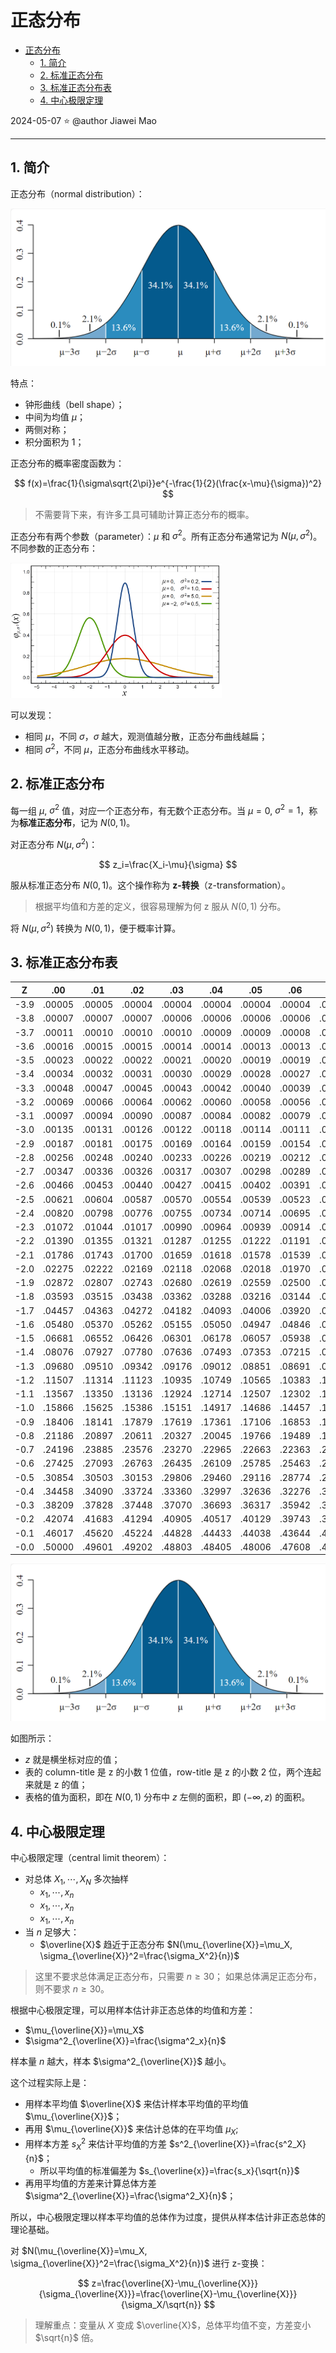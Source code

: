 # 正态分布

- [正态分布](#正态分布)
  - [1. 简介](#1-简介)
  - [2. 标准正态分布](#2-标准正态分布)
  - [3. 标准正态分布表](#3-标准正态分布表)
  - [4. 中心极限定理](#4-中心极限定理)

2024-05-07 ⭐
@author Jiawei Mao
***

## 1. 简介

正态分布（normal distribution）：

<img src="./images/image-20240507115012229.png" alt="image-20240507115012229" style="zoom: 50%;" />

特点：

- 钟形曲线（bell shape）；
- 中间为均值 $\mu$；
- 两侧对称；
- 积分面积为 1；

正态分布的概率密度函数为：

$$
f(x)=\frac{1}{\sigma\sqrt{2\pi}}e^{-\frac{1}{2}(\frac{x-\mu}{\sigma})^2}
$$

> 不需要背下来，有许多工具可辅助计算正态分布的概率。

正态分布有两个参数（parameter）：$\mu$ 和 $\sigma^2$。所有正态分布通常记为 $N(\mu,\sigma^2)$。不同参数的正态分布：

<img src="./images/image-20240507115615373.png" alt="image-20240507115615373" style="zoom: 33%;" />

可以发现：

- 相同 $\mu$，不同 $\sigma$，$\sigma$ 越大，观测值越分散，正态分布曲线越扁；
- 相同 $\sigma^2$，不同 $\mu$，正态分布曲线水平移动。

## 2. 标准正态分布

每一组 $\mu$, $\sigma^2$ 值，对应一个正态分布，有无数个正态分布。当 $\mu=0$, $\sigma^2=1$，称为**标准正态分布**，记为 $N(0,1)$。

对正态分布 $N(\mu,\sigma^2)$：

$$
z_i=\frac{X_i-\mu}{\sigma}
$$

服从标准正态分布 $N(0,1)$。这个操作称为 **z-转换**（z-transformation）。

> 根据平均值和方差的定义，很容易理解为何 z 服从 $N(0,1)$ 分布。

将 $N(\mu,\sigma^2)$ 转换为 $N(0,1)$，便于概率计算。

## 3. 标准正态分布表

|Z |.00 |.01 |.02 |.03 |.04 |.05 |.06 |.07 |.08 |.09 |
|---|---|---|---|---|---|---|---|---|---|---|
|-3.9   |.00005 |.00005 |.00004 |.00004 |.00004 |.00004 |.00004 |.00004 |.00003 |.00003 |
|-3.8   |.00007 |.00007 |.00007 |.00006 |.00006 |.00006 |.00006 |.00005 |.00005 |.00005 |
|-3.7   |.00011 |.00010 |.00010 |.00010 |.00009 |.00009 |.00008 |.00008 |.00008 |.00008 |
|-3.6   |.00016 |.00015 |.00015 |.00014 |.00014 |.00013 |.00013 |.00012 |.00012 |.00011 |
|-3.5   |.00023 |.00022 |.00022 |.00021 |.00020 |.00019 |.00019 |.00018 |.00017 |.00017 |
|-3.4   |.00034 |.00032 |.00031 |.00030 |.00029 |.00028 |.00027 |.00026 |.00025 |.00024 |
|-3.3   |.00048 |.00047 |.00045 |.00043 |.00042 |.00040 |.00039 |.00038 |.00036 |.00035 |
|-3.2   |.00069 |.00066 |.00064 |.00062 |.00060 |.00058 |.00056 |.00054 |.00052 |.00050 |
|-3.1   |.00097 |.00094 |.00090 |.00087 |.00084 |.00082 |.00079 |.00076 |.00074 |.00071 |
|-3.0   |.00135 |.00131 |.00126 |.00122 |.00118 |.00114 |.00111 |.00107 |.00104 |.00100 |
|-2.9   |.00187 |.00181 |.00175 |.00169 |.00164 |.00159 |.00154 |.00149 |.00144 |.00139 |
|-2.8   |.00256 |.00248 |.00240 |.00233 |.00226 |.00219 |.00212 |.00205 |.00199 |.00193 |
|-2.7   |.00347 |.00336 |.00326 |.00317 |.00307 |.00298 |.00289 |.00280 |.00272 |.00264 |
|-2.6   |.00466 |.00453 |.00440 |.00427 |.00415 |.00402 |.00391 |.00379 |.00368 |.00357 |
|-2.5   |.00621 |.00604 |.00587 |.00570 |.00554 |.00539 |.00523 |.00508 |.00494 |.00480 |
|-2.4   |.00820 |.00798 |.00776 |.00755 |.00734 |.00714 |.00695 |.00676 |.00657 |.00639 |
|-2.3   |.01072 |.01044 |.01017 |.00990 |.00964 |.00939 |.00914 |.00889 |.00866 |.00842 |
|-2.2   |.01390 |.01355 |.01321 |.01287 |.01255 |.01222 |.01191 |.01160 |.01130 |.01101 |
|-2.1   |.01786 |.01743 |.01700 |.01659 |.01618 |.01578 |.01539 |.01500 |.01463 |.01426 |
|-2.0   |.02275 |.02222 |.02169 |.02118 |.02068 |.02018 |.01970 |.01923 |.01876 |.01831 |
|-1.9   |.02872 |.02807 |.02743 |.02680 |.02619 |.02559 |.02500 |.02442 |.02385 |.02330 |
|-1.8   |.03593 |.03515 |.03438 |.03362 |.03288 |.03216 |.03144 |.03074 |.03005 |.02938 |
|-1.7   |.04457 |.04363 |.04272 |.04182 |.04093 |.04006 |.03920 |.03836 |.03754 |.03673 |
|-1.6   |.05480 |.05370 |.05262 |.05155 |.05050 |.04947 |.04846 |.04746 |.04648 |.04551 |
|-1.5   |.06681 |.06552 |.06426 |.06301 |.06178 |.06057 |.05938 |.05821 |.05705 |.05592 |
|-1.4   |.08076 |.07927 |.07780 |.07636 |.07493 |.07353 |.07215 |.07078 |.06944 |.06811 |
|-1.3   |.09680 |.09510 |.09342 |.09176 |.09012 |.08851 |.08691 |.08534 |.08379 |.08226 |
|-1.2   |.11507 |.11314 |.11123 |.10935 |.10749 |.10565 |.10383 |.10204 |.10027 |.09853 |
|-1.1   |.13567 |.13350 |.13136 |.12924 |.12714 |.12507 |.12302 |.12100 |.11900 |.11702 |
|-1.0   |.15866 |.15625 |.15386 |.15151 |.14917 |.14686 |.14457 |.14231 |.14007 |.13786 |
|-0.9   |.18406 |.18141 |.17879 |.17619 |.17361 |.17106 |.16853 |.16602 |.16354 |.16109 |
|-0.8   |.21186 |.20897 |.20611 |.20327 |.20045 |.19766 |.19489 |.19215 |.18943 |.18673 |
|-0.7   |.24196 |.23885 |.23576 |.23270 |.22965 |.22663 |.22363 |.22065 |.21770 |.21476 |
|-0.6   |.27425 |.27093 |.26763 |.26435 |.26109 |.25785 |.25463 |.25143 |.24825 |.24510 |
|-0.5   |.30854 |.30503 |.30153 |.29806 |.29460 |.29116 |.28774 |.28434 |.28096 |.27760 |
|-0.4   |.34458 |.34090 |.33724 |.33360 |.32997 |.32636 |.32276 |.31918 |.31561 |.31207 |
|-0.3   |.38209 |.37828 |.37448 |.37070 |.36693 |.36317 |.35942 |.35569 |.35197 |.34827 |
|-0.2   |.42074 |.41683 |.41294 |.40905 |.40517 |.40129 |.39743 |.39358 |.38974 |.38591 |
|-0.1   |.46017 |.45620 |.45224 |.44828 |.44433 |.44038 |.43644 |.43251 |.42858 |.42465 |
|-0.0   |.50000 |.49601 |.49202 |.48803 |.48405 |.48006 |.47608 |.47210 |.46812 |.46414 |

<img src="./images/image-20240507115012229.png" alt="image-20240507115012229" style="zoom: 50%;" />

如图所示：

- $z$ 就是横坐标对应的值；
- 表的 column-title 是 z 的小数 1 位值，row-title 是 z 的小数 2 位，两个连起来就是 z 的值；
- 表格的值为面积，即在 $N(0,1)$ 分布中 $z$ 左侧的面积，即 $(-\infty, z)$ 的面积。

## 4. 中心极限定理

中心极限定理（central limit theorem）：

- 对总体 $X_1,\cdots,X_N$ 多次抽样
  - $x_1,\cdots,x_n$
  - $x_1,\cdots,x_n$
  - $x_1,\cdots,x_n$
- 当 $n$ 足够大：
  - $\overline{X}$ 趋近于正态分布 $N(\mu_{\overline{X}}=\mu_X, \sigma_{\overline{X}}^2=\frac{\sigma_X^2}{n})$

> 这里不要求总体满足正态分布，只需要 $n\ge 30$；
> 如果总体满足正态分布，则不要求 $n \ge 30$。

根据中心极限定理，可以用样本估计非正态总体的均值和方差：

- $\mu_{\overline{X}}=\mu_X$
- $\sigma^2_{\overline{X}}=\frac{\sigma^2_x}{n}$

样本量 $n$ 越大，样本 $\sigma^2_{\overline{X}}$ 越小。

这个过程实际上是：

- 用样本平均值 $\overline{X}$ 来估计样本平均值的平均值 $\mu_{\overline{X}}$；
- 再用 $\mu_{\overline{X}}$ 来估计总体的在平均值 $\mu_X$;
- 用样本方差 $s^2_X$ 来估计平均值的方差 $s^2_{\overline{X}}=\frac{s^2_X}{n}$；
  - 所以平均值的标准偏差为 $s_{\overline{x}}=\frac{s_x}{\sqrt{n}}$
- 再用平均值的方差来计算总体方差 $\sigma^2_{\overline{X}}=\frac{\sigma^2_X}{n}$；

所以，中心极限定理以样本平均值的总体作为过度，提供从样本估计非正态总体的理论基础。

对 $N(\mu_{\overline{X}}=\mu_X, \sigma_{\overline{X}}^2=\frac{\sigma_X^2}{n})$ 进行 z-变换：

$$
z=\frac{\overline{X}-\mu_{\overline{X}}}{\sigma_{\overline{X}}}=\frac{\overline{X}-\mu_{\overline{X}}}{\sigma_X/\sqrt{n}}
$$

> 理解重点：变量从 $X$ 变成 $\overline{X}$，总体平均值不变，方差变小 $\sqrt{n}$ 倍。
